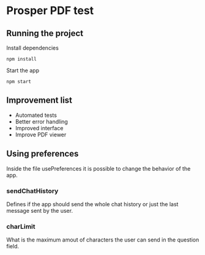 
# Prosper PDF test
## Running the project

Install dependencies

    npm install

Start the app

    npm start

## Improvement list

 - Automated tests 
 - Better error handling 
 - Improved interface
 - Improve PDF viewer

	
## Using preferences

Inside the file usePreferences it is possible to change the behavior of the app.

### sendChatHistory
Defines if the app should send the whole chat history or just the last message sent by the user.

### charLimit
What is the maximum amout of characters the user can send in the question field.